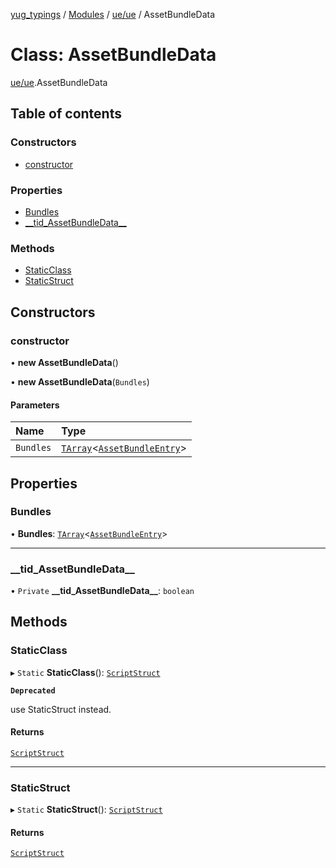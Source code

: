 [yug_typings](../README.md) / [Modules](../modules.md) / [ue/ue](../modules/ue_ue.md) / AssetBundleData

# Class: AssetBundleData

[ue/ue](../modules/ue_ue.md).AssetBundleData

## Table of contents

### Constructors

- [constructor](ue_ue.AssetBundleData.md#constructor)

### Properties

- [Bundles](ue_ue.AssetBundleData.md#bundles)
- [\_\_tid\_AssetBundleData\_\_](ue_ue.AssetBundleData.md#__tid_assetbundledata__)

### Methods

- [StaticClass](ue_ue.AssetBundleData.md#staticclass)
- [StaticStruct](ue_ue.AssetBundleData.md#staticstruct)

## Constructors

### constructor

• **new AssetBundleData**()

• **new AssetBundleData**(`Bundles`)

#### Parameters

| Name | Type |
| :------ | :------ |
| `Bundles` | [`TArray`](../interfaces/ue_puerts.TArray.md)<[`AssetBundleEntry`](ue_ue.AssetBundleEntry.md)\> |

## Properties

### Bundles

• **Bundles**: [`TArray`](../interfaces/ue_puerts.TArray.md)<[`AssetBundleEntry`](ue_ue.AssetBundleEntry.md)\>

___

### \_\_tid\_AssetBundleData\_\_

• `Private` **\_\_tid\_AssetBundleData\_\_**: `boolean`

## Methods

### StaticClass

▸ `Static` **StaticClass**(): [`ScriptStruct`](ue_ue.ScriptStruct.md)

**`Deprecated`**

use StaticStruct instead.

#### Returns

[`ScriptStruct`](ue_ue.ScriptStruct.md)

___

### StaticStruct

▸ `Static` **StaticStruct**(): [`ScriptStruct`](ue_ue.ScriptStruct.md)

#### Returns

[`ScriptStruct`](ue_ue.ScriptStruct.md)
